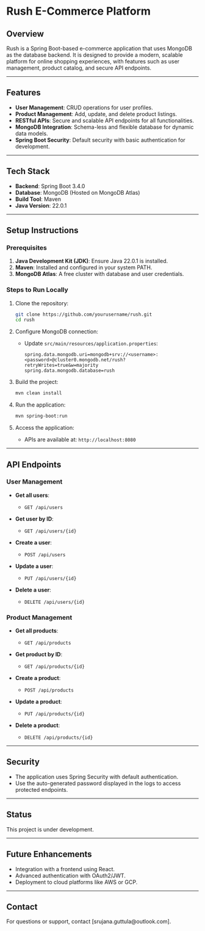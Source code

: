 # Rush E-Commerce Platform

## Overview

Rush is a Spring Boot-based e-commerce application that uses MongoDB as the database backend. It is designed to provide a modern, scalable platform for online shopping experiences, with features such as user management, product catalog, and secure API endpoints.

---

## Features

- **User Management**: CRUD operations for user profiles.
- **Product Management**: Add, update, and delete product listings.
- **RESTful APIs**: Secure and scalable API endpoints for all functionalities.
- **MongoDB Integration**: Schema-less and flexible database for dynamic data models.
- **Spring Boot Security**: Default security with basic authentication for development.

---

## Tech Stack

- **Backend**: Spring Boot 3.4.0
- **Database**: MongoDB (Hosted on MongoDB Atlas)
- **Build Tool**: Maven
- **Java Version**: 22.0.1

---

## Setup Instructions

### Prerequisites

1. **Java Development Kit (JDK)**: Ensure Java 22.0.1 is installed.
2. **Maven**: Installed and configured in your system PATH.
3. **MongoDB Atlas**: A free cluster with database and user credentials.

### Steps to Run Locally

1. Clone the repository:

   ```bash
   git clone https://github.com/yourusername/rush.git
   cd rush
   ```

2. Configure MongoDB connection:

   - Update `src/main/resources/application.properties`:
     ```properties
     spring.data.mongodb.uri=mongodb+srv://<username>:<password>@cluster0.mongodb.net/rush?retryWrites=true&w=majority
     spring.data.mongodb.database=rush
     ```

3. Build the project:

   ```bash
   mvn clean install
   ```

4. Run the application:

   ```bash
   mvn spring-boot:run
   ```

5. Access the application:

   - APIs are available at: `http://localhost:8080`

---

## API Endpoints

### User Management

- **Get all users**:

  - `GET /api/users`

- **Get user by ID**:

  - `GET /api/users/{id}`

- **Create a user**:

  - `POST /api/users`

- **Update a user**:

  - `PUT /api/users/{id}`

- **Delete a user**:

  - `DELETE /api/users/{id}`

### Product Management

- **Get all products**:

  - `GET /api/products`

- **Get product by ID**:

  - `GET /api/products/{id}`

- **Create a product**:

  - `POST /api/products`

- **Update a product**:

  - `PUT /api/products/{id}`

- **Delete a product**:

  - `DELETE /api/products/{id}`

---

## Security

- The application uses Spring Security with default authentication.
- Use the auto-generated password displayed in the logs to access protected endpoints.

---

## Status

This project is under development.

---

## Future Enhancements

- Integration with a frontend using React.
- Advanced authentication with OAuth2/JWT.
- Deployment to cloud platforms like AWS or GCP.

---

## Contact

For questions or support, contact [srujana.guttula\@outlook.com].

